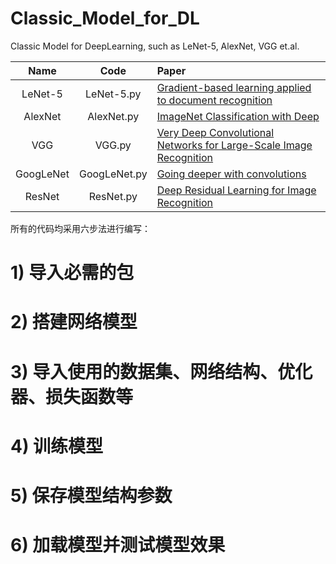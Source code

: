 # Classic_Model_for_DL
Classic Model for DeepLearning, such as LeNet-5, AlexNet, VGG et.al.

| Name | Code | Paper |
| :---: | :---: | :--- |
| LeNet-5 | LeNet-5.py | [Gradient-based learning applied to document recognition](https://blog.csdn.net/weixin_36815313/article/details/107786555) |
| AlexNet | AlexNet.py | [ImageNet Classification with Deep](https://blog.csdn.net/weixin_36815313/article/details/107787526) |
| VGG | VGG.py | [Very Deep Convolutional Networks for Large-Scale Image Recognition](https://blog.csdn.net/weixin_36815313/article/details/107788069) |
| GoogLeNet | GoogLeNet.py | [Going deeper with convolutions](https://blog.csdn.net/weixin_36815313/article/details/107788379) |
| ResNet | ResNet.py | [Deep Residual Learning for Image Recognition](https://blog.csdn.net/weixin_36815313/article/details/107788535) |


所有的代码均采用六步法进行编写：
# 1) 导入必需的包
# 2) 搭建网络模型
# 3) 导入使用的数据集、网络结构、优化器、损失函数等
# 4) 训练模型
# 5) 保存模型结构参数
# 6) 加载模型并测试模型效果


